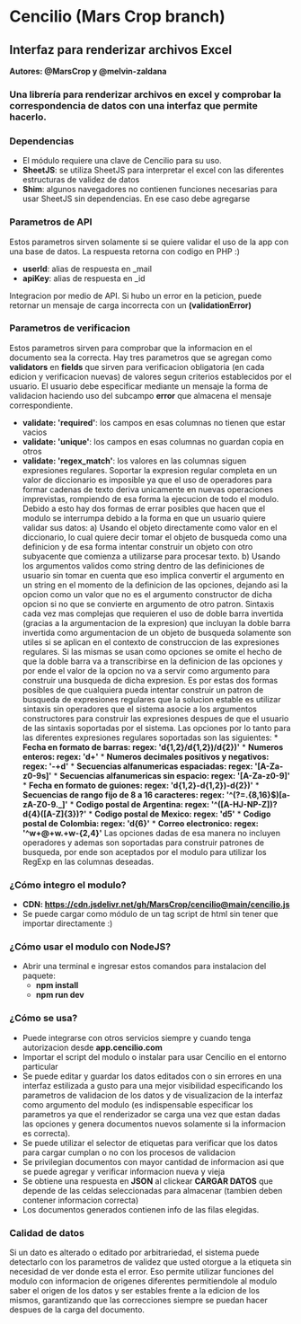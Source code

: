 # Cencilio  (Mars Crop branch)

## Interfaz para renderizar archivos Excel 

**Autores: @MarsCrop y @melvin-zaldana**

### Una librería para renderizar archivos en excel y comprobar la correspondencia de datos con una interfaz que permite hacerlo.

### Dependencias

  * El módulo requiere una clave de Cencilio para su uso.
  * **SheetJS**: se utiliza SheetJS para interpretar el excel con las diferentes estructuras de validez de datos
  * **Shim**: algunos navegadores no contienen funciones necesarias para usar SheetJS sin dependencias. En ese caso debe agregarse

### Parametros de API
  Estos parametros sirven solamente si se quiere validar el uso de la app con una base de datos. La respuesta retorna con codigo en PHP :)
  
  * **userId**: alias de respuesta en _mail
  * **apiKey**: alias de respuesta en _id
  
  Integracion por medio de API. Si hubo un error en la peticion, puede retornar un mensaje de carga incorrecta con un **(validationError)**

### Parametros de verificacion
  Estos parametros sirven para comprobar que la informacion en el documento sea la correcta. Hay tres parametros que se agregan como **validators** en **fields** que sirven para verificacion obligatoria (en cada edicion y verificacion nuevas) de valores segun criterios establecidos por el usuario. El usuario debe especificar mediante un mensaje la forma de validacion haciendo uso del subcampo **error** que almacena el mensaje correspondiente.
  
  * **validate: 'required'**: los campos en esas columnas no tienen que estar vacios
  * **validate: 'unique'**: los campos en esas columnas no guardan copia en otros
  * **validate: 'regex_match'**: los valores en las columnas siguen expresiones regulares. Soportar la expresion regular completa en un valor de diccionario es imposible ya que el uso de operadores para formar cadenas de texto deriva unicamente en nuevas operaciones imprevistas, rompiendo de esa forma la ejecucion de todo el modulo. Debido a esto hay dos formas de errar posibles que hacen que el modulo se interrumpa debido a la forma en que un usuario quiere validar sus datos:
           a) Usando el objeto directamente como valor en el diccionario, lo cual quiere decir tomar el objeto de busqueda como una definicion y de esa forma intentar construir un objeto con otro subyacente que comienza a utilizarse para procesar texto.
           b) Usando los argumentos validos como string dentro de las definiciones de usuario sin tomar en cuenta que eso implica convertir el argumento en un string en el momento de la definicion de las opciones, dejando asi la opcion como un valor que no es el argumento constructor de dicha opcion si no que se convierte en argumento de otro patron. Sintaxis cada vez mas complejas que requieren el uso de doble barra invertida (gracias a la argumentacion de la expresion) que incluyan la doble barra invertida como argumentacion de un objeto de busqueda solamente son utiles si se aplican en el contexto de construccion de las expresiones regulares. Si las mismas se usan como opciones se omite el hecho de que la doble barra va a transcribirse en la definicion de las opciones y por ende el valor de la opcion no va a servir como argumento para construir una busqueda de dicha expresion.
      Es por estas dos formas posibles de que cualquiera pueda intentar construir un patron de busqueda de expresiones regulares que la solucion estable es utilizar sintaxis sin operadores que el sistema asocie a los argumentos constructores para construir las expresiones despues de que el usuario de las sintaxis soportadas por el sistema. Las opciones por lo tanto para las diferentes expresiones regulares soportadas son las siguientes:
           * **Fecha en formato de barras: regex: 'd{1,2}/d{1,2})/d{2})'**
           * **Numeros enteros: regex: 'd+'**
           * **Numeros decimales positivos y negativos: regex: '-+d'**
           * **Secuencias alfanumericas espaciadas: regex: '[A-Za-z0-9s]'**
           * **Secuencias alfanumericas sin espacio: regex: '[A-Za-z0-9]'**
           * **Fecha en formato de guiones: regex: 'd{1,2}-d{1,2})-d{2})'**
           * **Secuencias de rango fijo de 8 a 16 caracteres: regex: '^(?=.{8,16}$)[a-zA-Z0-9._]'**
           * **Codigo postal de Argentina: regex: '^([A-HJ-NP-Z])?d{4}([A-Z]{3})?'**
           * **Codigo postal de Mexico: regex: 'd5'**
           * **Codigo postal de Colombia: regex: 'd{6}'**
           * **Correo electronico: regex: '^w+@+w.+w-{2,4}'**
      Las opciones dadas de esa manera no incluyen operadores y ademas son soportadas para construir patrones de busqueda, por ende son aceptados por el modulo para utilizar los RegExp en las columnas deseadas. 

### ¿Cómo integro el modulo?

  * **CDN: https://cdn.jsdelivr.net/gh/MarsCrop/cencilio@main/cencilio.js**
  * Se puede cargar como módulo de un tag script de html sin tener que importar directamente :)

### ¿Cómo usar el modulo con NodeJS?

  * Abrir una terminal e ingresar estos comandos para instalacion del paquete:
      * **npm install**
      * **npm run dev**

### ¿Cómo se usa?

  * Puede integrarse con otros servicios siempre y cuando tenga autorizacion desde **app.cencilio.com**
  * Importar el script del modulo o instalar para usar Cencilio en el entorno particular
  * Se puede editar y guardar los datos editados con o sin errores en una interfaz estilizada a gusto para una mejor visibilidad especificando los parametros de validacion de los datos y de visualizacion de la interfaz como argumento del modulo (es indispensable especificar los parametros ya que el renderizador se carga una vez que estan dadas las opciones y genera documentos nuevos solamente si la informacion es correcta).
  * Se puede utilizar el selector de etiquetas para verificar que los datos para cargar cumplan o no con los procesos de validacion
  * Se privilegian documentos con mayor cantidad de informacion asi que se puede agregar y verificar informacion nueva y vieja
  * Se obtiene una respuesta en **JSON** al clickear **CARGAR DATOS** que depende de las celdas seleccionadas para almacenar (tambien deben contener informacion correcta)
  * Los documentos generados contienen info de las filas elegidas.

### Calidad de datos

  Si un dato es alterado o editado por arbitrariedad, el sistema puede detectarlo con los parametros de validez que usted otorgue a la etiqueta sin necesidad de ver donde esta el error. Eso permite utilizar funciones del modulo con informacion de origenes diferentes permitiendole al modulo saber el origen de los datos y ser estables frente a la edicion de los mismos, garantizando que las correcciones siempre se puedan hacer despues de la carga del documento.
